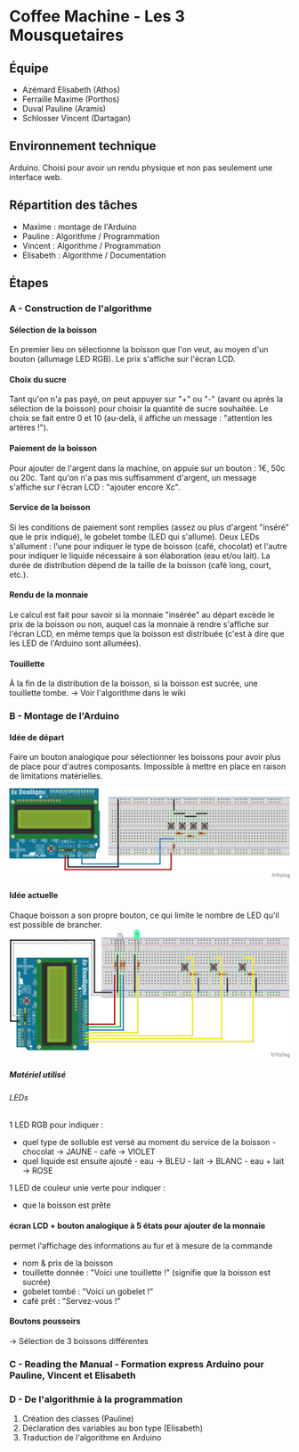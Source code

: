 # Coffee Machine - Les 3 Mousquetaires

## Équipe
- Azémard Elisabeth (Athos)
- Ferraille Maxime (Porthos)
- Duval Pauline (Aramis)
- Schlosser Vincent (Dartagan)

## Environnement technique
Arduino. Choisi pour avoir un rendu physique et non pas seulement une interface web.

## Répartition des tâches
- Maxime : montage de l'Arduino
- Pauline : Algorithme / Programmation
- Vincent : Algorithme / Programmation
- Elisabeth : Algorithme / Documentation

## Étapes
### A - Construction de l'algorithme
#### Sélection de la boisson
En premier lieu on sélectionne la boisson que l'on veut, au moyen d'un bouton (allumage LED RGB). Le prix s'affiche sur l'écran LCD.

#### Choix du sucre
Tant qu'on n'a pas payé, on peut appuyer sur "+" ou "-" (avant ou après la sélection de la boisson) pour choisir la quantité de sucre souhaitée. Le choix se fait entre 0 et 10 (au-delà, il affiche un message : "attention les artères !").

#### Paiement de la boisson
Pour ajouter de l'argent dans la machine, on appuie sur un bouton : 1€, 50c ou 20c. Tant qu'on n'a pas mis suffisamment d'argent, un message s'affiche sur l'écran LCD : "ajouter encore Xc".

#### Service de la boisson
Si les conditions de paiement sont remplies (assez ou plus d'argent "inséré" que le prix indiqué), le gobelet tombe (LED qui s'allume). Deux LEDs s'allument : l'une pour indiquer le type de boisson (café, chocolat) et l'autre pour indiquer le liquide nécessaire à son élaboration (eau et/ou lait). La durée de distribution dépend de la taille de la boisson (café long, court, etc.).

#### Rendu de la monnaie
Le calcul est fait pour savoir si la monnaie "insérée" au départ excède le prix de la boisson ou non, auquel cas la monnaie à rendre s'affiche sur l'écran LCD, en même temps que la boisson est distribuée (c'est à dire que les LED de l'Arduino sont allumées).

#### Touillette
À la fin de la distribution de la boisson, si la boisson est sucrée, une touillette tombe.
-> Voir l'algorithme dans le wiki

### B - Montage de l'Arduino

#### Idée de départ
Faire un bouton analogique pour sélectionner les boissons pour avoir plus de place pour d'autres composants. Impossible à mettre en place en raison de limitations matérielles.

![schéma de l'idée de départ](./scheme_idea.png "Schéma de montage de l'idée de départ")

#### Idée actuelle
Chaque boisson a son propre bouton, ce qui limite le nombre de LED qu'il est possible de brancher.
![schéma de l'idée mise en place](./scheme_definitive.png "Schéma de montage mis en place")

##### Matériel utilisé
###### LEDs
1 LED RGB pour indiquer :
- quel type de solluble est versé au moment du service de la boisson
        - chocolat -> JAUNE
        - café -> VIOLET
- quel liquide est ensuite ajouté 
        - eau -> BLEU
        - lait -> BLANC
        - eau + lait -> ROSE

1 LED de couleur unie verte pour indiquer :
  - que la boisson est prête

#### écran LCD + bouton analogique à 5 états pour ajouter de la monnaie
permet l'affichage des informations au fur et à mesure de la commande
- nom & prix de la boisson
- touillette donnée : "Voici une touillette !" (signifie que la boisson est sucrée)
- gobelet tombé : "Voici un gobelet !"
- café prêt : "Servez-vous !"

#### Boutons poussoirs
-> Sélection de 3 boissons différentes


### C - Reading the Manual - Formation express Arduino pour Pauline, Vincent et Elisabeth

### D - De l'algorithmie à la programmation
1. Création des classes (Pauline)
2. Déclaration des variables au bon type (Elisabeth)
3. Traduction de l'algorithme en Arduino
